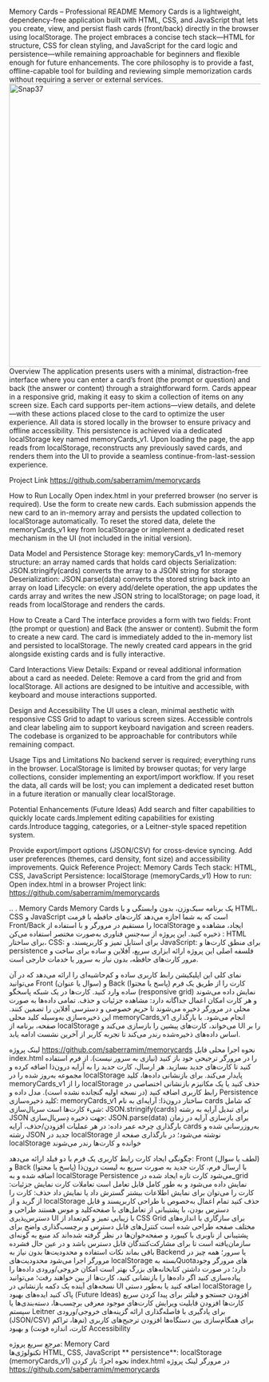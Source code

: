 Memory Cards – Professional README 
Memory Cards is a lightweight, dependency-free application built with HTML, CSS, and JavaScript that lets you create, view, and persist flash cards (front/back) directly in the browser using localStorage. The project embraces a concise tech stack—HTML for structure, CSS for clean styling, and JavaScript for the card logic and persistence—while remaining approachable for beginners and flexible enough for future enhancements. The core philosophy is to provide a fast, offline-capable tool for building and reviewing simple memorization cards without requiring a server or external services.
<img width="770" height="567" alt="Snap37" src="https://github.com/user-attachments/assets/bb55eab3-8f5e-4a86-9b14-3c11aa9aa5b1" />
Overview
The application presents users with a minimal, distraction-free interface where you can enter a card’s front (the prompt or question) and back (the answer or content) through a straightforward form. Cards appear in a responsive grid, making it easy to skim a collection of items on any screen size. Each card supports per-item actions—view details, and delete—with these actions placed close to the card to optimize the user experience. All data is stored locally in the browser to ensure privacy and offline accessibility. This persistence is achieved via a dedicated localStorage key named memoryCards_v1. Upon loading the page, the app reads from localStorage, reconstructs any previously saved cards, and renders them into the UI to provide a seamless continue-from-last-session experience.

Project Link
https://github.com/saberramim/memorycards

How to Run Locally
Open index.html in your preferred browser (no server is required). Use the form to create new cards. Each submission appends the new card to an in-memory array and persists the updated collection to localStorage automatically.
To reset the stored data, delete the memoryCards_v1 key from localStorage or implement a dedicated reset mechanism in the UI (not included in the initial version).

Data Model and Persistence
Storage key: memoryCards_v1
In-memory structure: an array named cards that holds card objects
Serialization: JSON.stringify(cards) converts the array to a JSON string for storage
Deserialization: JSON.parse(data) converts the stored string back into an array on load
Lifecycle: on every add/delete operation, the app updates the cards array and writes the new JSON string to localStorage; on page load, it reads from localStorage and renders the cards.


How to Create a Card
The interface provides a form with two fields: Front (the prompt or question) and Back (the answer or content). Submit the form to create a new card. The card is immediately added to the in-memory list and persisted to localStorage. The newly created card appears in the grid alongside existing cards and is fully interactive.

Card Interactions
View Details: Expand or reveal additional information about a card as needed.
Delete: Remove a card from the grid and from localStorage.
All actions are designed to be intuitive and accessible, with keyboard and mouse interactions supported.

Design and Accessibility
The UI uses a clean, minimal aesthetic with responsive CSS Grid to adapt to various screen sizes.
Accessible controls and clear labeling aim to support keyboard navigation and screen readers.
The codebase is organized to be approachable for contributors while remaining compact.

Usage Tips and Limitations
No backend server is required; everything runs in the browser. LocalStorage is limited by browser quotas; for very large collections, consider implementing an export/import workflow. If you reset the data, all cards will be lost; you can implement a dedicated reset button in a future iteration or manually clear localStorage.

Potential Enhancements (Future Ideas)
Add search and filter capabilities to quickly locate cards.Implement editing capabilities for existing cards.Introduce tagging, categories, or a Leitner-style spaced repetition system.

Provide export/import options (JSON/CSV) for cross-device syncing.
Add user preferences (themes, card density, font size) and accessibility improvements.
Quick Reference
Project: Memory Cards
Tech stack: HTML, CSS, JavaScript
Persistence: localStorage (memoryCards_v1)
How to run: Open index.html in a browser
Project link: https://github.com/saberramim/memorycards

..
.
Memory Cards 
  Memory Cards  یک برنامه سبک‌وزن، بدون وابستگی و با HTML، CSS و JavaScript است که به شما اجازه می‌دهد کارت‌های حافظه با فرمت Front/Back را مستقیم در مرورگر و با استفاده از localStorage ایجاد، مشاهده و ذخیره کنید.
 این پروژه از سه‌جنس فناوری به‌صورت مختصر استفاده می‌کن
 : HTML  برای ساختار، CSS: برای استایل تمیز و کاربرپسند، و JavaScript: برای منطق کارت‌ها و persistence 
فلسفه اصلی این پروژه ارائه ابزاری سریع، آفلاین و ساده برای ساخت و مرور کارت‌های حافظه، بدون نیاز به سرور یا خدمات خارجی است.

نمای کلی
این اپلیکیشن رابط کاربری ساده و کم‌حاشیه‌ای را ارائه می‌دهد که در آن می‌توانید Front (سوال یا عنوان) و Back (پاسخ یا محتوا) کارت را از طریق یک فرم ساده وارد کنید. 
کارت‌ها در یک شبکه پاسخگو (responsive grid) نمایش داده می‌شوند و هر کارت امکان اعمال جداگانه دارد: مشاهده جزئیات و حذف. تمامی داده‌ها به صورت محلی در مرورگر ذخیره می‌شوند تا حریم خصوصی و دسترسی آفلاین را تضمین کنند. این ذخیره‌سازی به‌وسیله کلید محلی memoryCards_v1 انجام می‌شود. 
با بارگذاری صفحه، برنامه از localStorage می‌خواند، کارت‌های پیشین را بازسازی می‌کند و UI را بر اساس داده‌های ذخیره‌شده رندر می‌کند تا تجربه کاربر از آخرین نشست ادامه یابد.

لینک پروژه
https://github.com/saberramim/memorycards
نحوه اجرا محلی
فایل index.html را در مرورگر ترجیحی خود باز کنید (نیازی به سرور نیست).
از فرم استفاده کنید تا کارت‌های جدید بسازید. هر ارسال، کارت جدید را به آرایه درون‌ذا اضافه کرده و مجموعه به‌روز شده را در localStorage پایدار می‌کند.
برای بازنشانی داده‌ها، کلید memoryCards_v1 را از localStorage حذف کنید یا یک مکانیزم بازنشانی اختصاصی در رابط کاربری اضافه کنید (در نسخه اولیه گنجانده نشده است).
مدل داده و Persistence
کلید ذخیره‌سازی: memoryCards_v1
ساختار درون‌ذا: آرایه‌ای به نام cards که شامل شیء کارت‌ها است
سریال‌سازی: JSON.stringify(cards) برای تبدیل آرایه به رشته JSON جهت ذخیره
دِسریال‌سازی: JSON.parse(data) برای بازسازی آرایه در زمان بارگذاری
چرخه عمر داده: در هر عملیات افزودن/حذف، آرایه cards به‌روزرسانی شده و رشته JSON جدید در localStorage  نوشته می‌شود؛ در بارگذاری صفحه از localStorage خوانده و کارت‌ها رندر می‌شوند

چگونگی ایجاد کارت
رابط کاربری یک فرم با دو فیلد ارائه می‌دهد: Front (لطف یا سوال) و Back (پاسخ یا محتوا)
با ارسال فرم، کارت جدید به صورت سریع به لیست درون‌ذا اضافه شده و به localStorage Persistence  می‌شود
کارت تازه ایجاد شده در_grid نمایش داده می‌شود و به طور کامل قابل تعامل است
تعاملات کارت
نمایش جزئیات: کارت را می‌توان برای نمایش اطلاعات بیشتر گسترش داد یا نمایش داد
حذف: کارت را از گرید و از localStorage حذف کنید
تمام اعمال به‌خصوص با طراحی کاربرپسند و قابل دسترس بودن، با پشتیبانی از تعامل‌های با صفحه‌کلید و موس هستند
طراحی و دسترس‌پذیری
UI با زیبایی تمیز و کم‌تعداد از CSS Grid برای سازگاری با اندازه‌های مختلف صفحه طراحی شده است
کنترل‌های قابل دسترس و برچسب‌گذاری واضح برای پشتیبانی از ناوبری با کیبورد و صفحه‌خوان‌ها در نظر گرفته شده‌اند
کد منبع به گونه‌ای سازمان‌یافته است تا برای مشارکت‌کنندگان قابل دسترس باشد و در عین حال فشرده باقی بماند
نکات استفاده و محدودیت‌ها
بدون نیاز به Backend یا سرور؛ همه چیز در مرورگر اجرا می‌شود
محدودیت‌های localStorage بسته بهQuotaهای مرورگر وجود دارد؛ در صورت داشتن کتابخانه‌های بزرگ بهتر است امکان خروجی/ورودی داده‌ها را پیاده‌سازی کنید
اگر داده‌ها را بازنشانی کنید، کارت‌ها از بین خواهند رفت؛ می‌توانید نسخه‌های آینده یک دکمه بازنشانی در UI اضافه کنید یا به‌طور دستی localStorage را پاک کنید
ایده‌های بهبود (Future Ideas)
افزودن جستجو و فیلتر برای پیدا کردن سریع کارت‌ها
افزودن قابلیت ویرایش کارت‌های موجود
معرفی برچسب‌ها، دسته‌بندی‌ها یا سیستم Leitner برای یادگیری با فاصله‌گذاری
ارائه گزینه‌های خروجی/ورودی (JSON/CSV) برای همگام‌سازی بین دستگاه‌ها
افزودن ترجیح‌های کاربری (تم‌ها، تراکم کارت، اندازه فونت) و بهبود Accessibility

مرجع سریع
پروژه:  Memory Card    
 تکنولوژی‌ها  HTML, CSS, JavaScript 
** persistence**: localStorage (memoryCards_v1)
نحوه اجرا: باز کردن index.html در مرورگر
لینک پروژه  https://github.com/saberramim/memorycards


